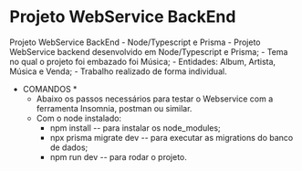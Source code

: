 # Projeto WebService BackEnd
 Projeto WebService BackEnd - Node/Typescript e Prisma
    - Projeto WebService backend desenvolvido em Node/Typescript e Prisma;
    - Tema no qual o projeto foi embazado foi Música;
    - Entidades: Album, Artista, Música e Venda;
    - Trabalho realizado de forma individual.
    
 * COMANDOS *
    - Abaixo os passos necessários para testar o Webservice com a ferramenta Insomnia, postman ou similar.
    - Com o node instalado:
        - npm install -- para instalar os node_modules;
        - npx prisma migrate dev -- para executar as migrations do banco de dados;
        - npm run dev -- para rodar o projeto.
